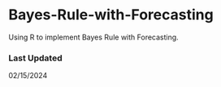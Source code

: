 # Bayes-Rule-with-Forecasting
Using R to implement Bayes Rule with Forecasting.


### Last Updated
02/15/2024
